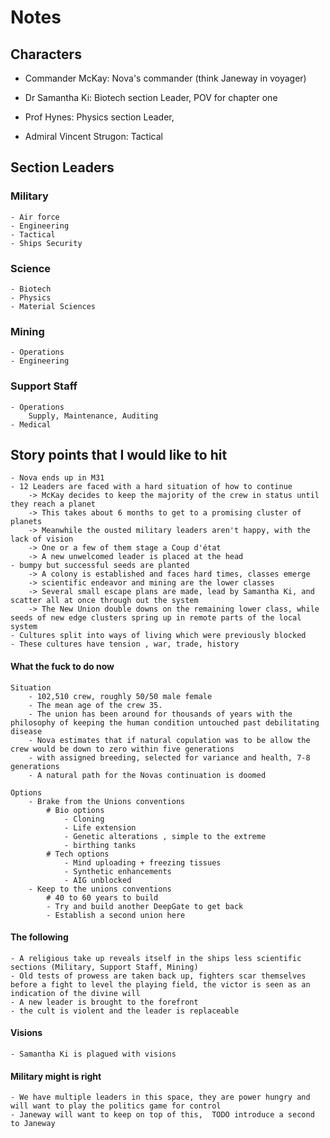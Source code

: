 # Notes


## Characters
- Commander McKay: Nova's commander (think Janeway in voyager)

- Dr Samantha Ki: Biotech section Leader, POV for chapter one

- Prof Hynes: Physics section Leader,

- Admiral Vincent Strugon: Tactical


## Section Leaders

### Military
    - Air force
    - Engineering
    - Tactical
    - Ships Security

### Science
    - Biotech
    - Physics
    - Material Sciences

### Mining
    - Operations
    - Engineering

### Support Staff
    - Operations
        Supply, Maintenance, Auditing
    - Medical 

## Story points that I would like to hit

    - Nova ends up in M31
    - 12 Leaders are faced with a hard situation of how to continue
        -> McKay decides to keep the majority of the crew in status until they reach a planet
        -> This takes about 6 months to get to a promising cluster of planets 
        -> Meanwhile the ousted military leaders aren't happy, with the lack of vision
        -> One or a few of them stage a Coup d'état
        -> A new unwelcomed leader is placed at the head
    - bumpy but successful seeds are planted 
        -> A colony is established and faces hard times, classes emerge 
        -> scientific endeavor and mining are the lower classes
        -> Several small escape plans are made, lead by Samantha Ki, and scatter all at once through out the system
        -> The New Union double downs on the remaining lower class, while seeds of new edge clusters spring up in remote parts of the local system
    - Cultures split into ways of living which were previously blocked 
    - These cultures have tension , war, trade, history


#### What the fuck to do now

    Situation
        - 102,510 crew, roughly 50/50 male female
        - The mean age of the crew 35.
        - The union has been around for thousands of years with the philosophy of keeping the human condition untouched past debilitating disease 
        - Nova estimates that if natural copulation was to be allow the crew would be down to zero within five generations
        - with assigned breeding, selected for variance and health, 7-8 generations 
        - A natural path for the Novas continuation is doomed

    Options 
        - Brake from the Unions conventions
            # Bio options 
                - Cloning
                - Life extension
                - Genetic alterations , simple to the extreme
                - birthing tanks
            # Tech options
                - Mind uploading + freezing tissues
                - Synthetic enhancements 
                - AIG unblocked
        - Keep to the unions conventions
            # 40 to 60 years to build  
            - Try and build another DeepGate to get back
            - Establish a second union here 

#### The following

    - A religious take up reveals itself in the ships less scientific sections (Military, Support Staff, Mining)
    - Old tests of prowess are taken back up, fighters scar themselves before a fight to level the playing field, the victor is seen as an indication of the divine will 
    - A new leader is brought to the forefront
    - the cult is violent and the leader is replaceable 

#### Visions

    - Samantha Ki is plagued with visions

#### Military might is right

    - We have multiple leaders in this space, they are power hungry and will want to play the politics game for control
    - Janeway will want to keep on top of this,  TODO introduce a second to Janeway


